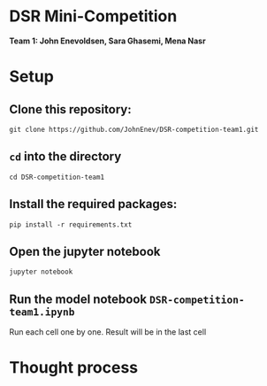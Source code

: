 # DSR Mini-Competition

**Team 1: John Enevoldsen, Sara Ghasemi, Mena Nasr**

# Setup



## Clone this repository:
`git clone https://github.com/JohnEnev/DSR-competition-team1.git`

## `cd` into the directory
`cd DSR-competition-team1`

## Install the required packages:
`pip install -r requirements.txt`

## Open the jupyter notebook
`jupyter notebook`


## Run the model notebook `DSR-competition-team1.ipynb`

Run each cell one by one.
Result will be in the last cell

# Thought process


